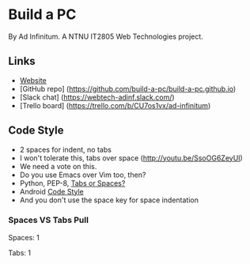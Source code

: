 # Build a PC
By Ad Infinitum. A NTNU IT2805 Web Technologies project.

## Links
+ [Website](https://build-a-pc.github.io/)
+ [GitHub repo] (https://github.com/build-a-pc/build-a-pc.github.io)
+ [Slack chat] (https://webtech-adinf.slack.com/)
+ [Trello board] (https://trello.com/b/CU7os1vx/ad-infinitum)

## Code Style
+ 2 spaces for indent, no tabs
+ I won't tolerate this, tabs over space (http://youtu.be/SsoOG6ZeyUI)
+ We need a vote on this.
+ Do you use Emacs over Vim too, then?
+ Python, PEP-8, [Tabs or Spaces?](https://www.python.org/dev/peps/pep-0008/#tabs-or-spaces)
+ Android [Code Style](https://source.android.com/source/code-style.html#use-spaces-for-indentation)
+ And you don't use the space key for space indentation

### Spaces VS Tabs Pull
Spaces: 1

Tabs: 1